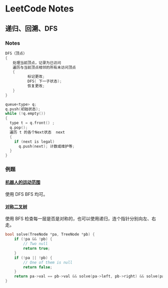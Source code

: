 # LeetCode Notes

## 递归、回溯、DFS

### Notes

```cpp
DFS（顶点） 
{
　　处理当前顶点，记录为已访问
　　遍历与当前顶点相邻的所有未访问顶点
　　{
　　　　　　标记更改;
　　　　　　DFS( 下一子状态);
　　　　　　恢复更改;
　　}
}
```

```cpp
queue<type> q;
q.push(初始状态);
while (!q.empty())
{
  type t = q.front() ;
  q.pop();
  遍历 t 的各个Next状态  next
  { 
    if (next is legal)
      q.push(next); 计数或维护等; 
  } 
}
```

### 例题

#### [机器人的运动范围](https://leetcode-cn.com/problems/ji-qi-ren-de-yun-dong-fan-wei-lcof/)

使用 DFS BFS 均可。

#### [对称二叉树](https://leetcode-cn.com/problems/symmetric-tree/description/)

使用 BFS 检查每一层是否是对称的，也可以使用递归，连个指针分别向左、右走。

```cpp
bool solve(TreeNode *pa, TreeNode *pb) {
    if (!pa && !pb) {
        // Two null
        return true;
    }
    if (!pa || !pb) {
        // One of them is null
        return false;
    }
    return pa->val == pb->val && solve(pa->left, pb->right) && solve(pa->right, pb->left);
}
```
